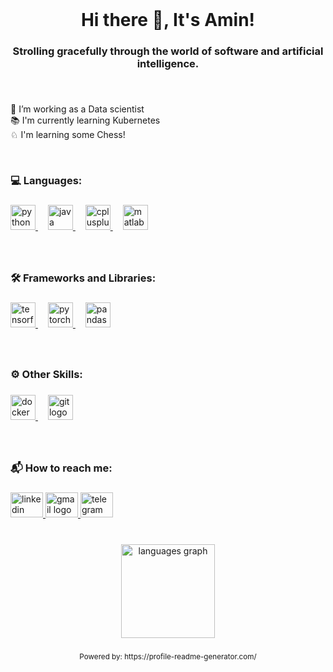 <br clear="both">

<h1 align="center">Hi there 👋, It's Amin!</h1>

###

<h3 align="center">Strolling gracefully through the world of software and artificial intelligence.</h3>

###
<br>
<p align="left">🔭 I’m working as a Data scientist<br>📚 I'm currently learning Kubernetes<br> ♘ I'm learning some Chess!</p>
<br>


<h3 align="left">💻 Languages:</h3>

###

<div align="left">
  <a href="https://www.python.org/" target="_blank">
    <img src="https://cdn.jsdelivr.net/gh/devicons/devicon/icons/python/python-original.svg" height="40" alt="python logo" />
  </a>
  <img width="12" />
  <a href="https://www.java.com/" target="_blank">
    <img src="https://cdn.jsdelivr.net/gh/devicons/devicon/icons/java/java-original.svg" height="40" alt="java logo" />
  </a>
  <img width="12" />
  <a href="https://isocpp.org/" target="_blank">
    <img src="https://cdn.jsdelivr.net/gh/devicons/devicon/icons/cplusplus/cplusplus-original.svg" height="40" alt="cplusplus logo" />
  </a>
  <img width="12" />
  <a href="https://www.mathworks.com/products/matlab.html" target="_blank">
    <img src="https://cdn.jsdelivr.net/gh/devicons/devicon/icons/matlab/matlab-original.svg" height="40" alt="matlab logo" />
  </a>
</div>


###

<br>
<h3 align="left">🛠 Frameworks and Libraries:</h3>

###

<div align="left">
  <a href="https://www.tensorflow.org/" target="_blank">
    <img src="https://cdn.jsdelivr.net/gh/devicons/devicon/icons/tensorflow/tensorflow-original.svg" height="40" alt="tensorflow logo" />
  </a>
  <img width="12" />
  <a href="https://pytorch.org/" target="_blank">
    <img src="https://cdn.jsdelivr.net/gh/devicons/devicon/icons/pytorch/pytorch-original.svg" height="40" alt="pytorch logo" />
  </a>
  <img width="12" />
  <a href="https://pandas.pydata.org/" target="_blank">
    <img src="https://cdn.jsdelivr.net/gh/devicons/devicon/icons/pandas/pandas-original.svg" height="40" alt="pandas logo" />
  </a>
</div>


###
<br>
<h3 align="left">⚙️ Other Skills:</h3>

###

<div align="left">
  <a href="https://www.docker.com/" target="_blank">
    <img src="https://cdn.jsdelivr.net/gh/devicons/devicon/icons/docker/docker-original.svg" height="40" alt="docker logo" />
  </a>
  <img width="12" />
  <a href="https://git-scm.com/" target="_blank">
    <img src="https://cdn.jsdelivr.net/gh/devicons/devicon/icons/git/git-original.svg" height="40" alt="git logo" />
  </a>
</div>


###
<br>
<h3 align="left">📬 How to reach me:</h3>

###

<div align="left">
  <a href="https://www.linkedin.com/in/AminHosseinniya" target="_blank">
    <img src="https://raw.githubusercontent.com/maurodesouza/profile-readme-generator/master/src/assets/icons/social/linkedin/default.svg" width="52" height="40" alt="linkedin logo" />
  </a>
  <a href="mailto:AminHosseinniya@gmail.com" target="_blank">
    <img src="https://raw.githubusercontent.com/maurodesouza/profile-readme-generator/master/src/assets/icons/social/gmail/default.svg" width="52" height="40" alt="gmail logo" />
  </a>
  <a href="https://t.me/AminHosseinniya" target="_blank">
    <img src="https://raw.githubusercontent.com/maurodesouza/profile-readme-generator/master/src/assets/icons/social/telegram/default.svg" width="52" height="40" alt="telegram logo" />
  </a>
</div>


###
<br>


<div align="center">
  <img src="https://github-readme-stats.vercel.app/api/top-langs?username=AminHosseinniya&locale=en&hide_title=false&layout=compact&card_width=320&langs_count=5&theme=dracula&hide_border=false&order=2" height="150" alt="languages graph"  />
</div>

###

<p align="center"><sub>Powered by: https://profile-readme-generator.com/</sub></p>

###
